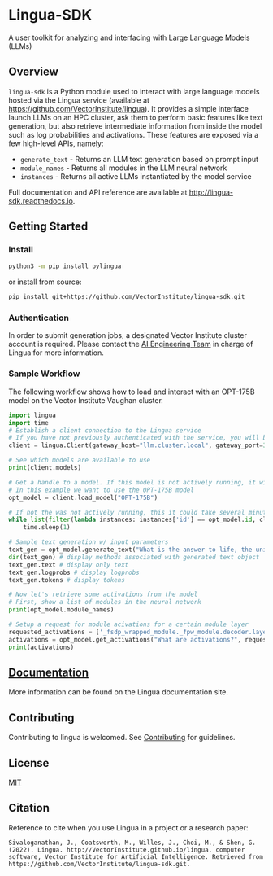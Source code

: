 # Lingua-SDK
A user toolkit for analyzing and interfacing with Large Language Models (LLMs)

<!--
[![PyPI]()]()
[![code checks]()]()
[![integration tests]()]()
[![docs]()]()
[![codecov]()
[![license]()]()
-->

## Overview

``lingua-sdk`` is a Python module used to interact with large language models
hosted via the Lingua service (available at https://github.com/VectorInstitute/lingua).
It provides a simple interface launch LLMs on an HPC cluster, ask them to
perform basic features like text generation, but also retrieve intermediate
information from inside the model such as log probabilities and activations.
These features are exposed via a few high-level APIs, namely:

* `generate_text` - Returns an LLM text generation based on prompt input
* `module_names` - Returns all modules in the LLM neural network
* `instances` - Returns all active LLMs instantiated by the model service

Full documentation and API reference are available at
http://lingua-sdk.readthedocs.io.

## Getting Started

### Install

```bash
python3 -m pip install pylingua
```
or install from source:

```bash
pip install git+https://github.com/VectorInstitute/lingua-sdk.git
```

### Authentication

In order to submit generation jobs, a designated Vector Institute cluster account is required. Please contact the
[AI Engineering Team](mailto:ai_engineering@vectorinstitute.ai?subject=[Github]%20Lingua)
in charge of Lingua for more information.

### Sample Workflow

The following workflow shows how to load and interact with an OPT-175B model
on the Vector Institute Vaughan cluster.

```python
import lingua
import time
# Establish a client connection to the Lingua service
# If you have not previously authenticated with the service, you will be prompted to now
client = lingua.Client(gateway_host="llm.cluster.local", gateway_port=3001)

# See which models are available to use
print(client.models)

# Get a handle to a model. If this model is not actively running, it will get launched in the background.
# In this example we want to use the OPT-175B model
opt_model = client.load_model("OPT-175B")

# If not the was not actively running, this it could take several minutes to load. Wait for it come online.
while list(filter(lambda instances: instances['id'] == opt_model.id, client.model_instances))[0]['state'] != "ACTIVE":
    time.sleep(1)

# Sample text generation w/ input parameters
text_gen = opt_model.generate_text("What is the answer to life, the universe, and everything?", max_tokens=5, top_k=4, top_p=3, rep_penalty=1, temperature=0.5)
dir(text_gen) # display methods associated with generated text object
text_gen.text # display only text
text_gen.logprobs # display logprobs
text_gen.tokens # display tokens

# Now let's retrieve some activations from the model
# First, show a list of modules in the neural network
print(opt_model.module_names)

# Setup a request for module acivations for a certain module layer
requested_activations = ['_fsdp_wrapped_module._fpw_module.decoder.layers.0._fsdp_wrapped_module._fpw_module']
activations = opt_model.get_activations("What are activations?", requested_activations)
print(activations)
```

## [Documentation](https://lingua-sdk.readthedocs.io/)
More information can be found on the Lingua documentation site.

## Contributing
Contributing to lingua is welcomed. See [Contributing](https://github.com/VectorInstitute/lingua-sdk/blob/main/doc/CONTRIBUTING.md) for
guidelines.

## License
[MIT](LICENSE)

## Citation
Reference to cite when you use Lingua in a project or a research paper:
```
Sivaloganathan, J., Coatsworth, M., Willes, J., Choi, M., & Shen, G. (2022). Lingua. http://VectorInstitute.github.io/lingua. computer software, Vector Institute for Artificial Intelligence. Retrieved from https://github.com/VectorInstitute/lingua-sdk.git. 
```
